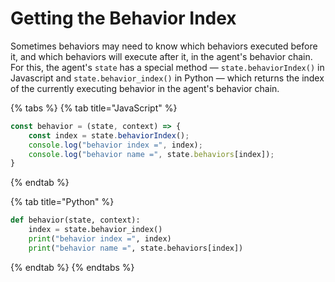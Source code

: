 # Getting the Behavior Index

Sometimes behaviors may need to know which behaviors executed before it, and which behaviors will execute after it, in the agent's behavior chain. For this, the agent's `state` has a special method — `state.behaviorIndex()` in Javascript and `state.behavior_index()` in Python — which returns the index of the currently executing behavior in the agent's behavior chain.

{% tabs %}
{% tab title="JavaScript" %}
```javascript
const behavior = (state, context) => {
    const index = state.behaviorIndex();
    console.log("behavior index =", index);
    console.log("behavior name =", state.behaviors[index]);
}
```
{% endtab %}

{% tab title="Python" %}
```python
def behavior(state, context):
    index = state.behavior_index()
    print("behavior index =", index)
    print("behavior name =", state.behaviors[index])
```
{% endtab %}
{% endtabs %}

